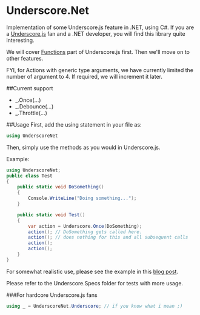 Underscore.Net
===============

Implementation of some Underscore.js feature in .NET, using C#. If you are a [Underscore.js](http://underscorejs.org) fan and a .NET developer, you will find this library quite interesting. 

We will cover [Functions](http://underscorejs.org/#functions) part of Underscore.js first. Then we'll move on to other features.

FYI, for Actions with generic type arguments, we have currently limited the number of argument to 4. If required, we will increment it later.

##Current support
* _.Once(...)
* _.Debounce(...)
* _.Throttle(...)

##Usage
First, add the using statement in your file as:
```csharp
using UnderscoreNet
```

Then, simply use the methods as you would in Underscore.js.

Example:
```csharp
using UnderscoreNet;
public class Test
{
	public static void DoSomething()
	{
		Console.WriteLine("Doing something...");
	}

	public static void Test()
	{
		var action = Underscore.Once(DoSomething);
		action(); // DoSomething gets called here.
		action(); // does nothing for this and all subsequent calls
		action();
		action();
	}
}
```

For somewhat realistic use, please see the example in this [blog post](http://zpbappi.com/underscore-net-a-net-implementation-of-underscore-js/).

Please refer to the Underscore.Specs folder for tests with more usage.

###For hardcore Underscore.js fans
```csharp
using _ = UnderscoreNet.Underscore; // if you know what i mean ;)
```


